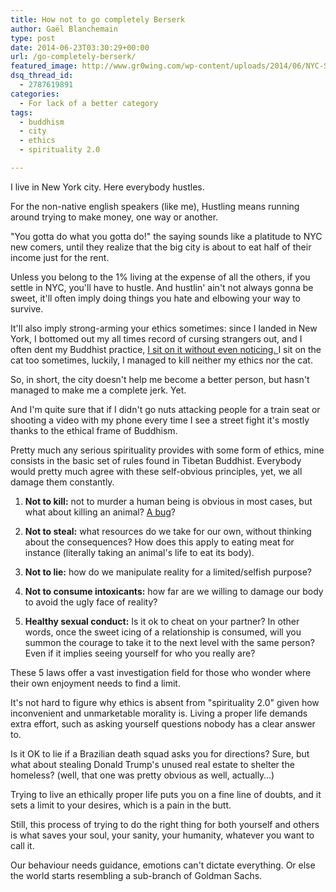 ```yaml
---
title: How not to go completely Berserk
author: Gaël Blanchemain
type: post
date: 2014-06-23T03:30:29+00:00
url: /go-completely-berserk/
featured_image: http://www.gr0wing.com/wp-content/uploads/2014/06/NYC-Skyline.jpg
dsq_thread_id:
  - 2787619891
categories:
  - For lack of a better category
tags:
  - buddhism
  - city
  - ethics
  - spirituality 2.0

---
```

I live in New York city. Here everybody hustles.

For the non-native english speakers (like me), Hustling means running around trying to make money, one way or another.

"You gotta do what you gotta do!" the saying sounds like a platitude to NYC new comers, until they realize that the big city is about to eat half of their income just for the rent.

Unless you belong to the 1% living at the expense of all the others, if you settle in NYC, you'll have to hustle. And hustlin' ain't not always gonna be sweet, it'll often imply doing things you hate and elbowing your way to survive.

It'll also imply strong-arming your ethics sometimes: since I landed in New York, I bottomed out my all times record of cursing strangers out, and I often dent my Buddhist practice,  <a href="http://tinybuddha.com/blog/release-your-anger-by-choosing-to-lose/" target="_blank">I sit on it without even noticing. </a>I sit on the cat too sometimes, luckily, I managed to kill neither my ethics nor the cat.

So, in short, the city doesn't help me become a better person, but hasn't managed to make me a complete jerk. Yet.

And I'm quite sure that if I didn't go nuts attacking people for a train seat or shooting a video with my phone every time I see a street fight it's mostly thanks to the ethical frame of Buddhism. 

Pretty much any serious spirituality provides with some form of ethics, mine consists in the basic set of rules found in Tibetan Buddhist. Everybody would pretty much agree with these self-obvious principles, yet, we all damage them constantly.

  1. **Not to kill:**
not to murder a human being is obvious in most cases, but what about killing an animal? <a href="http://www.gr0wing.com/useless-kill/" target="_blank">A bug</a>? 

  2. **Not to steal:**
what resources do we take for our own, without thinking about the consequences? How does this apply to eating meat for instance (literally taking an animal's life to eat its body).

  3. **Not to lie:**
how do we manipulate reality for a limited/selfish purpose?

  4. **Not to consume intoxicants:**
how far are we willing to damage our body to avoid the ugly face of reality?

  5. **Healthy sexual conduct:**
Is it ok to cheat on your partner? In other words, once the sweet icing of a relationship is consumed, will you summon the courage to take it to the next level with the same person? Even if it implies seeing yourself for who you really are? </ol> 

These 5 laws offer a vast investigation field for those who wonder where their own enjoyment needs to find a limit. 

It's not hard to figure why ethics is absent from "spirituality 2.0" given how inconvenient and unmarketable morality is. Living a proper life demands extra effort, such as asking yourself questions nobody has a clear answer to.

Is it OK to lie if a Brazilian death squad asks you for directions? Sure, but what about stealing Donald Trump's unused real estate to shelter the homeless? (well, that one was pretty obvious as well, actually&#8230;)

Trying to live an ethically proper life puts you on a fine line of doubts, and it sets a limit to your desires, which is a pain in the butt. 

Still, this process of trying to do the right thing for both yourself and others is what saves your soul, your sanity, your humanity, whatever you want to call it. 

Our behaviour needs guidance, emotions can't dictate everything. Or else the world starts resembling a sub-branch of Goldman Sachs.
